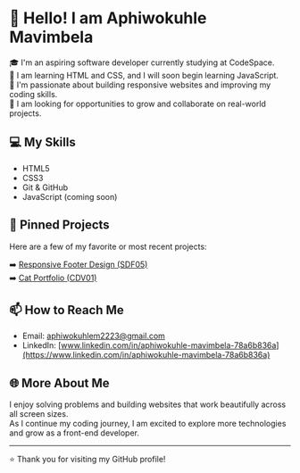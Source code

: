 # 👋 Hello! I am Aphiwokuhle Mavimbela

🎓 I'm an aspiring software developer currently studying at CodeSpace.  
🌱 I am learning HTML and CSS, and I will soon begin learning JavaScript.  
🚀 I'm passionate about building responsive websites and improving my coding skills.  
💼 I am looking for opportunities to grow and collaborate on real-world projects.

## 💻 My Skills
- HTML5
- CSS3
- Git & GitHub
- JavaScript (coming soon)

## 📌 Pinned Projects
Here are a few of my favorite or most recent projects:

➡️ [Responsive Footer Design (SDF05)](https://github.com/your-username/SDF05-responsive-footer)  
➡️ [Cat Portfolio (CDV01)](https://github.com/your-username/CDV01-cat-portfolio)

## 📫 How to Reach Me
- Email: [aphiwokuhlem2223@gmail.com](mailto:aphiwokuhlem2223@gmail.com)  
- LinkedIn: [www.linkedin.com/in/aphiwokuhle-mavimbela-78a6b836a](https://www.linkedin.com/in/aphiwokuhle-mavimbela-78a6b836a)

## 🌐 More About Me
I enjoy solving problems and building websites that work beautifully across all screen sizes.  
As I continue my coding journey, I am excited to explore more technologies and grow as a front-end developer.

---

⭐️ Thank you for visiting my GitHub profile!
